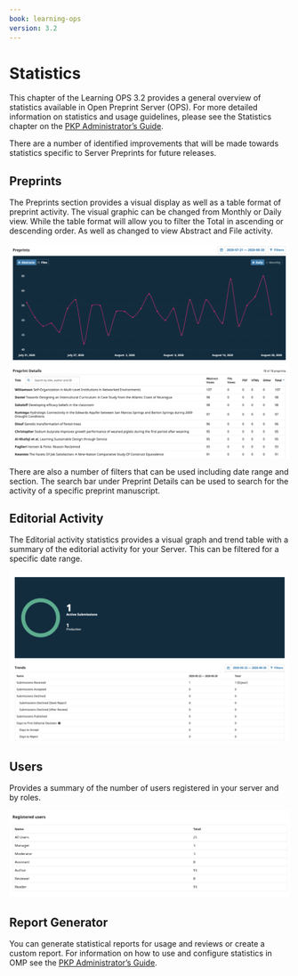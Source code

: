 ```yaml
---
book: learning-ops
version: 3.2
---
```

# Statistics

This chapter of the Learning OPS 3.2 provides a general overview of statistics available in Open Preprint Server (OPS). For more detailed information on statistics and usage guidelines, please see the Statistics chapter on the [PKP Administrator’s Guide](/admin-guide/en/statistics).

There are a number of identified improvements that will be made towards statistics specific to Server Preprints for future releases.

## Preprints

The Preprints section provides a visual display as well as a table format of preprint activity.  The visual graphic can be changed from Monthly or Daily view. While the table format will allow you to filter the Total in ascending or descending order. As well as changed to view Abstract and File activity.

![](./assets/learning-ops-statistics-preprints-report.png)

There are also a number of filters that can be used including date range and section. The search bar under Preprint Details can be used to search for the activity of a specific preprint manuscript.

## Editorial Activity

The Editorial activity statistics provides a visual graph and trend table with a summary of the editorial activity for your Server. This can be filtered for a specific date range.

![](./assets/learning-ops-statistics-editorial-report.png)

## Users

Provides a summary of the number of users registered in your server and by roles.

![](./assets/learning-ops-statistics-users-report.png)

## Report Generator

You can generate statistical reports for usage and reviews or create a custom report. For information on how to use and configure statistics in OMP see the [PKP Administrator’s Guide](/admin-guide/en/statistics).
